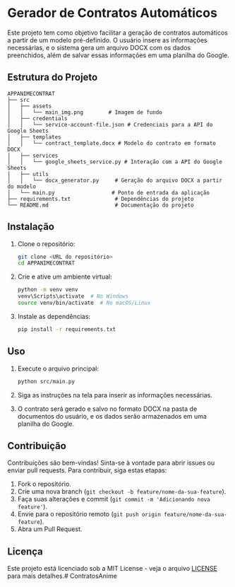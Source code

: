 # Gerador de Contratos Automáticos

Este projeto tem como objetivo facilitar a geração de contratos automáticos a partir de um modelo pré-definido. O usuário insere as informações necessárias, e o sistema gera um arquivo DOCX com os dados preenchidos, além de salvar essas informações em uma planilha do Google.

## Estrutura do Projeto

```
APPANIMECONTRAT
├── src
│   ├── assets
│   │   └── main_img.png        # Imagem de fundo
│   ├── credentials
│   │   └── service-account-file.json # Credenciais para a API do Google Sheets
│   ├── templates
│   │   └── contract_template.docx # Modelo do contrato em formato DOCX
│   ├── services
│   │   └── google_sheets_service.py # Interação com a API do Google Sheets
│   ├── utils
│   │   └── docx_generator.py     # Geração do arquivo DOCX a partir do modelo
│   └── main.py                  # Ponto de entrada da aplicação
├── requirements.txt              # Dependências do projeto
└── README.md                     # Documentação do projeto
```

## Instalação

1. Clone o repositório:
   ```sh
   git clone <URL do repositório>
   cd APPANIMECONTRAT
   ```

2. Crie e ative um ambiente virtual:
   ```sh
   python -m venv venv
   venv\Scripts\activate  # No Windows
   source venv/bin/activate  # No macOS/Linux
   ```

3. Instale as dependências:
   ```sh
   pip install -r requirements.txt
   ```

## Uso

1. Execute o arquivo principal:
   ```sh
   python src/main.py
   ```

2. Siga as instruções na tela para inserir as informações necessárias.

3. O contrato será gerado e salvo no formato DOCX na pasta de documentos do usuário, e os dados serão armazenados em uma planilha do Google.

## Contribuição

Contribuições são bem-vindas! Sinta-se à vontade para abrir issues ou enviar pull requests. Para contribuir, siga estas etapas:

1. Fork o repositório.
2. Crie uma nova branch (`git checkout -b feature/nome-da-sua-feature`).
3. Faça suas alterações e commit (`git commit -m 'Adicionando nova feature'`).
4. Envie para o repositório remoto (`git push origin feature/nome-da-sua-feature`).
5. Abra um Pull Request.

## Licença

Este projeto está licenciado sob a MIT License - veja o arquivo [LICENSE](LICENSE) para mais detalhes.#   C o n t r a t o s A n i m e 
 
 
